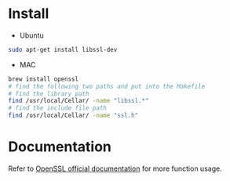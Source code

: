 # Install
* Ubuntu
```sh
sudo apt-get install libssl-dev
```
* MAC
```sh
brew install openssl
# find the following two paths and put into the Makefile
# find the library path
find /usr/local/Cellar/ -name "libssl.*"
# find the include file path
find /usr/local/Cellar/ -name "ssl.h"
```

# Documentation
Refer to [OpenSSL official documentation](https://www.openssl.org/docs/manmaster/man3/) for more function usage.